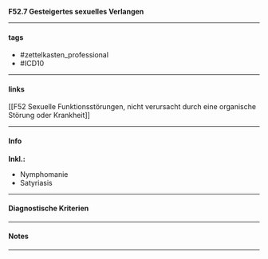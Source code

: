 __F52.7 Gesteigertes sexuelles Verlangen__

___________________________________________
#### tags

- #zettelkasten_professional
- #ICD10 
___________________________________________
#### links

[[F52 Sexuelle Funktionsstörungen, nicht verursacht durch eine organische Störung oder Krankheit]]

___________________________________________
#### Info
__Inkl.:__
- Nymphomanie  
- Satyriasis
___________________________________________
#### Diagnostische Kriterien

___________________________________________
#### Notes

___________________________________________

